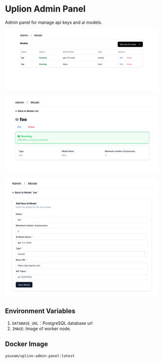 # Uplion Admin Panel

Admin panel for manage api keys and ai models.

![view models](./images/models.png)

![view model](./images/model.png)

![edit model](./images/edit.png)

## Environment Variables

1. `DATABASE_URL`：PostgreSQL database url
2. `IMAGE`: Image of worker node.

## Docker Image

`youxam/uplion-admin-panel:latest`
